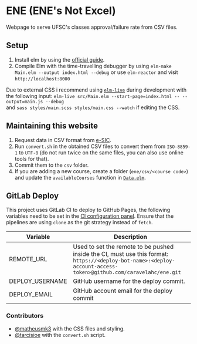 # ENE (ENE's Not Excel)

Webpage to serve UFSC's classes approval/failure rate from CSV files.

## Setup
1. Install elm by using the [official guide](https://guide.elm-lang.org/install.html).
2. Compile Elm with the time-travelling debugger by using
`elm-make Main.elm --output index.html --debug`
or use `elm-reactor` and visit `http://localhost:8000`

Due to external CSS i recommend using [`elm-live`](https://github.com/wking-io/elm-live) during development with the following input:
`elm-live src/Main.elm --start-page=index.html -- --output=main.js --debug`<br>
and `sass styles/main.scss styles/main.css --watch` if editing the CSS.

## Maintaining this website
1. Request data in CSV format from [e-SIC](https://esic.cgu.gov.br/).
2. Run `convert.sh` in the obtained CSV files to convert them from `ISO-8859-1` to `UTF-8` (do not run twice on the same files, you can also use online tools for that).
3. Commit them to the `csv` folder.
4. If you are adding a new course, create a folder (`ene/csv/<course code>`) and update the `availableCourses` function in [`Data.elm`](https://github.com/caravelahc/ene/blob/99eb2ac861b53b3813ad58be8d3ac44701547a6f/src/Data.elm#L45).

## GitLab Deploy
This project uses GitLab CI to deploy to GitHub Pages, the following variables need to be set in the [CI configuration panel](https://gitlab.com/caravelahc/ene/-/settings/ci_cd).
Ensure that the pipelines are using `clone` as the git strategy instead of `fetch`.

Variable|Description
|-|-|
REMOTE_URL|Used to set the remote to be pushed inside the CI, must use this format: `https://<deploy-bot-name>:<deploy-account-access-token>@github.com/caravelahc/ene.git`
DEPLOY_USERNAME|GitHub username for the deploy commit.
DEPLOY_EMAIL|GitHub account email for the deploy commit

### Contributors
- [@matheusmk3](https://github.com/MatheusMK3) with the CSS files and styling.
- [@tarcisioe](https://github.com/tarcisioe/) with the `convert.sh` script.
